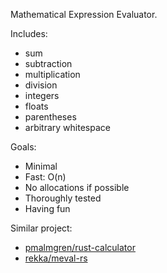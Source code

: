Mathematical Expression Evaluator.

Includes:

- sum
- subtraction
- multiplication
- division
- integers
- floats
- parentheses
- arbitrary whitespace

Goals:

- Minimal
- Fast: O(n)
- No allocations if possible
- Thoroughly tested
- Having fun

Similar project:

- [pmalmgren/rust-calculator](https://github.com/pmalmgren/rust-calculator)
- [rekka/meval-rs](https://github.com/rekka/meval-rs)

